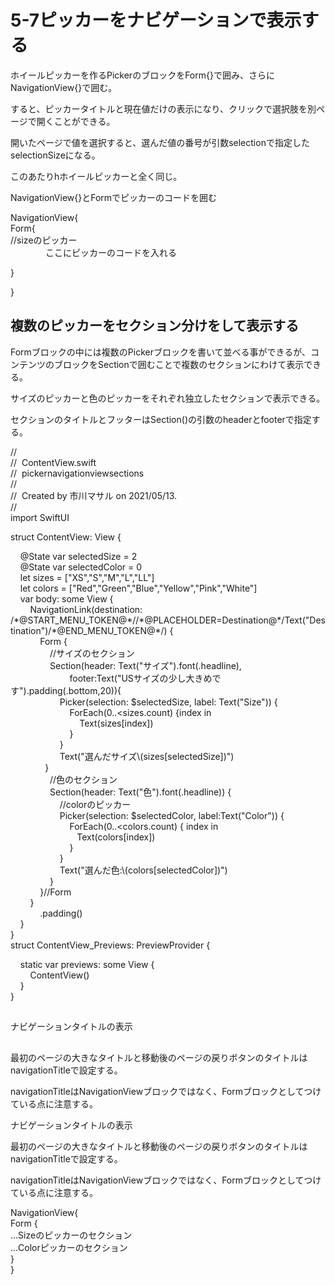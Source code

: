 # 5-7ピッカーをナビゲーションで表示する

ホイールピッカーを作るPickerのブロックをForm{}で囲み、さらにNavigationView{}で囲む。

すると、ピッカータイトルと現在値だけの表示になり、クリックで選択肢を別ページで開くことができる。

開いたページで値を選択すると、選んだ値の番号が引数selectionで指定したselectionSizeになる。

このあたりhホイールピッカーと全く同じ。

NavigationView{}とFormでピッカーのコードを囲む

NavigationView{  
    Form{  
         //sizeのピッカー  
　　　　ここにピッカーのコードを入れる  
   
   }  
  
}

  

## 複数のピッカーをセクション分けをして表示する

Formブロックの中には複数のPickerブロックを書いて並べる事ができるが、コンテンツのブロックをSectionで囲むことで複数のセクションにわけて表示できる。

サイズのピッカーと色のピッカーをそれぞれ独立したセクションで表示できる。

セクションのタイトルとフッターはSection()の引数のheaderとfooterで指定する。

  

  

//  
//  ContentView.swift  
//  pickernavigationviewsections  
//  
//  Created by 市川マサル on 2021/05/13.  
//  
import SwiftUI  
  
struct ContentView: View {  
  
    @State var selectedSize = 2  
    @State var selectedColor = 0  
    let sizes = \["XS","S","M","L","LL"\]  
    let colors = \["Red","Green","Blue","Yellow","Pink","White"\]  
    var body: some View {  
        NavigationLink(destination: /\*@START\_MENU\_TOKEN@\*//\*@PLACEHOLDER=Destination@\*/Text("Destination")/\*@END\_MENU\_TOKEN@\*/) {  
            Form {  
                //サイズのセクション  
                Section(header: Text("サイズ").font(.headline),  
                        footer:Text("USサイズの少し大きめです").padding(.bottom,20)){  
                    Picker(selection: $selectedSize, label: Text("Size")) {  
                        ForEach(0..<sizes.count) {index in  
                            Text(sizes\[index\])  
                        }  
                    }  
                    Text("選んだサイズ\\(sizes\[selectedSize\])")  
               }  
                //色のセクション  
                Section(header: Text("色").font(.headline)) {  
                    //colorのピッカー  
                    Picker(selection: $selectedColor, label:Text("Color")) {  
                        ForEach(0..<colors.count) { index in  
                           Text(colors\[index\])  
                        }  
                    }  
                    Text("選んだ色:\\(colors\[selectedColor\])")  
                }  
            }//Form  
        }  
            .padding()  
    }  
}  
struct ContentView\_Previews: PreviewProvider {  
  
    static var previews: some View {  
        ContentView()  
    }  
}  
  

  

##   
ナビゲーションタイトルの表示

## 

最初のページの大きなタイトルと移動後のページの戻りボタンのタイトルはnavigationTitleで設定する。

navigationTitleはNavigationViewブロックではなく、Formブロックとしてつけている点に注意する。

ナビゲーションタイトルの表示

最初のページの大きなタイトルと移動後のページの戻りボタンのタイトルはnavigationTitleで設定する。

navigationTitleはNavigationViewブロックではなく、Formブロックとしてつけている点に注意する。

  

NavigationView{  
   Form {  
       ...Sizeのピッカーのセクション  
       ...Colorピッカーのセクション  
   }  
}